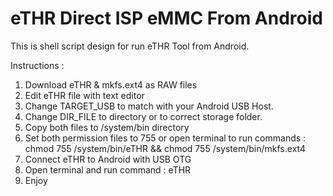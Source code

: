 # eTHR Direct ISP eMMC From Android
This is shell script design for run eTHR Tool from Android.

Instructions :
1. Download eTHR & mkfs.ext4 as RAW files
2. Edit eTHR file with text editor
3. Change TARGET_USB to match with your Android USB Host.
4. Change DIR_FILE to directory or to correct storage folder.
5. Copy both files to /system/bin directory
6. Set both permission files to 755 or open terminal to run commands :
   chmod 755 /system/bin/eTHR && chmod 755 /system/bin/mkfs.ext4
7. Connect eTHR to Android with USB OTG
8. Open terminal and run command :
   eTHR
9. Enjoy

